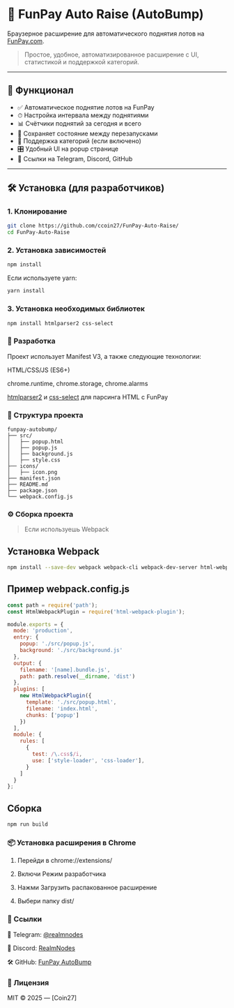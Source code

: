 # 🚀 FunPay Auto Raise (AutoBump)

Браузерное расширение для автоматического поднятия лотов на [FunPay.com](https://funpay.com).

> Простое, удобное, автоматизированное расширение с UI, статистикой и поддержкой категорий.

---

## 🧩 Функционал

- ✅ Автоматическое поднятие лотов на FunPay
- ⏱ Настройка интервала между поднятиями
- 📊 Счётчики поднятий за сегодня и всего
- 💾 Сохраняет состояние между перезапусками
- 🧭 Поддержка категорий (если включено)
- 🎛 Удобный UI на popup странице
- 📎 Ссылки на Telegram, Discord, GitHub

---

## 🛠️ Установка (для разработчиков)

### 1. Клонирование

```bash
git clone https://github.com/ccoin27/FunPay-Auto-Raise/
cd FunPay-Auto-Raise
```

### 2. Установка зависимостей
```bash
npm install
```
Если используете yarn:
```bash
yarn install
```

### 3. Установка необходимых библиотек
```bash
npm install htmlparser2 css-select
```

### 🧪 Разработка
Проект использует Manifest V3, а также следующие технологии:

HTML/CSS/JS (ES6+)

chrome.runtime, chrome.storage, chrome.alarms

[htmlparser2](https://www.npmjs.com/package/htmlparser2) и [css-select](https://www.npmjs.com/package/css-select) для парсинга HTML с FunPay

### 📁 Структура проекта
```
funpay-autobump/
├── src/
│   ├── popup.html
│   ├── popup.js
│   ├── background.js
│   ├── style.css
├── icons/
│   ├── icon.png
├── manifest.json
├── README.md
├── package.json
└── webpack.config.js
```

### ⚙️ Сборка проекта
> Если используешь Webpack
## Установка Webpack
```bash
npm install --save-dev webpack webpack-cli webpack-dev-server html-webpack-plugin css-loader style-loader
```
## Пример webpack.config.js
```js
const path = require('path');
const HtmlWebpackPlugin = require('html-webpack-plugin');

module.exports = {
  mode: 'production',
  entry: {
    popup: './src/popup.js',
    background: './src/background.js'
  },
  output: {
    filename: '[name].bundle.js',
    path: path.resolve(__dirname, 'dist')
  },
  plugins: [
    new HtmlWebpackPlugin({
      template: './src/popup.html',
      filename: 'index.html',
      chunks: ['popup']
    })
  ],
  module: {
    rules: [
      {
        test: /\.css$/i,
        use: ['style-loader', 'css-loader'],
      }
    ]
  }
};
```
## Сборка
```bash
npm run build
```
### 📦 Установка расширения в Chrome
1. Перейди в chrome://extensions/

2. Включи Режим разработчика

3. Нажми Загрузить распакованное расширение

4. Выбери папку dist/
### 🔗 Ссылки
📢 Telegram: [@realmnodes](https://t.me/realmnodes)

💬 Discord: [RealmNodes](https://discord.gg/f9aKHX8qHB)

🛠 GitHub: [FunPay AutoBump](https://github.com/ccoin27/FunPay-Auto-Raise-AutoBump-/edit/main/README.md)
### 📃 Лицензия
MIT © 2025 — [Coin27]
